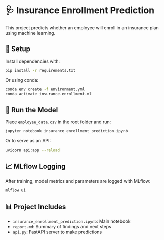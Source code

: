# 🩺 Insurance Enrollment Prediction

This project predicts whether an employee will enroll in an insurance plan using machine learning.

## 🔧 Setup

Install dependencies with:

```bash
pip install -r requirements.txt
```

Or using conda:

```bash
conda env create -f environment.yml
conda activate insurance-enrollment-ml
```

## 🚀 Run the Model

Place `employee_data.csv` in the root folder and run:

```bash
jupyter notebook insurance_enrollment_prediction.ipynb
```

Or to serve as an API:

```bash
uvicorn api:app --reload
```

## 📈 MLflow Logging

After training, model metrics and parameters are logged with MLflow:

```bash
mlflow ui
```

## 📊 Project Includes

- `insurance_enrollment_prediction.ipynb`: Main notebook
- `report.md`: Summary of findings and next steps
- `api.py`: FastAPI server to make predictions

